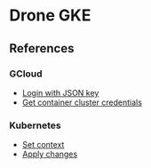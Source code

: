 # Drone GKE

## References
### GCloud
* [Login with JSON key](https://cloud.google.com/sdk/gcloud/reference/auth/activate-service-account)
* [Get container cluster credentials](https://cloud.google.com/sdk/gcloud/reference/container/clusters/get-credentials)

### Kubernetes
* [Set context](http://kubernetes.io/docs/user-guide/kubectl/kubectl_config_set-context/)
* [Apply changes](http://kubernetes.io/docs/user-guide/kubectl/kubectl_apply/)
